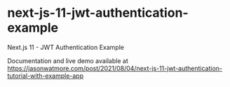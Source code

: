 # next-js-11-jwt-authentication-example

Next.js 11 - JWT Authentication Example

Documentation and live demo available at https://jasonwatmore.com/post/2021/08/04/next-js-11-jwt-authentication-tutorial-with-example-app
